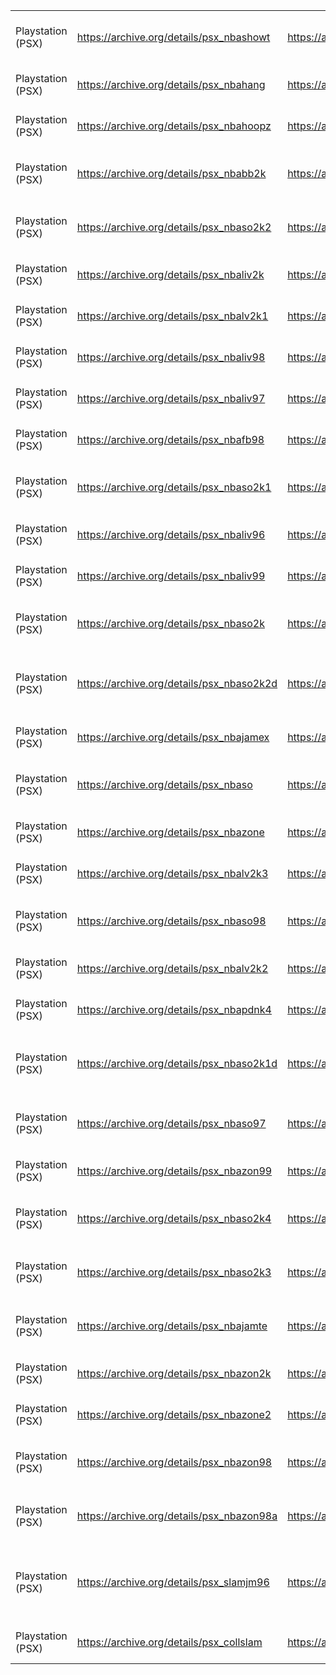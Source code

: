 |                 |                                         |                                              |                                              |            |     |   |                                   |
|-----------------|-----------------------------------------|----------------------------------------------|----------------------------------------------|------------|-----|---|-----------------------------------|
|Playstation (PSX)|https://archive.org/details/psx_nbashowt |https://archive.org/services/img/psx_nbashowt |NBA Showtime - NBA on NBC (USA)               |Mar 29, 2018|03/18|by |Midway Home Entertainment          |
|Playstation (PSX)|https://archive.org/details/psx_nbahang  |https://archive.org/services/img/psx_nbahang  |NBA Hangtime (USA)                            |Mar 29, 2018|03/18|by |Midway Home Entertainment          |
|Playstation (PSX)|https://archive.org/details/psx_nbahoopz |https://archive.org/services/img/psx_nbahoopz |NBA Hoopz (USA)                               |Mar 29, 2018|03/18|by |Midway Home Entertainment          |
|Playstation (PSX)|https://archive.org/details/psx_nbabb2k  |https://archive.org/services/img/psx_nbabb2k  |NBA Basketball 2000 (USA)                     |Mar 29, 2018|03/18|by |Fox Interactive                    |
|Playstation (PSX)|https://archive.org/details/psx_nbaso2k2 |https://archive.org/services/img/psx_nbaso2k2 |NBA Shootout 2002 (USA)                       |Mar 30, 2018|03/18|by |989 Studios                        |
|Playstation (PSX)|https://archive.org/details/psx_nbaliv2k |https://archive.org/services/img/psx_nbaliv2k |NBA Live 2000 (USA)                           |Mar 29, 2018|03/18|by |Electronic Arts                    |
|Playstation (PSX)|https://archive.org/details/psx_nbalv2k1 |https://archive.org/services/img/psx_nbalv2k1 |NBA Live 2001 (USA)                           |Mar 29, 2018|03/18|by |Electronic Arts                    |
|Playstation (PSX)|https://archive.org/details/psx_nbaliv98 |https://archive.org/services/img/psx_nbaliv98 |NBA Live 98 (USA)                             |Mar 29, 2018|03/18|by |Electronic Arts                    |
|Playstation (PSX)|https://archive.org/details/psx_nbaliv97 |https://archive.org/services/img/psx_nbaliv97 |NBA Live 97 (USA)                             |Mar 29, 2018|03/18|by |Electronic Arts                    |
|Playstation (PSX)|https://archive.org/details/psx_nbafb98  |https://archive.org/services/img/psx_nbafb98  |NBA Fastbreak '98 (USA)                       |Mar 29, 2018|03/18|by |Midway Home Entertainment          |
|Playstation (PSX)|https://archive.org/details/psx_nbaso2k1 |https://archive.org/services/img/psx_nbaso2k1 |NBA Shootout 2001 (USA)                       |Mar 30, 2018|03/18|by |989 Studios                        |
|Playstation (PSX)|https://archive.org/details/psx_nbaliv96 |https://archive.org/services/img/psx_nbaliv96 |NBA Live 96 (USA)                             |Mar 29, 2018|03/18|by |Electronic Arts                    |
|Playstation (PSX)|https://archive.org/details/psx_nbaliv99 |https://archive.org/services/img/psx_nbaliv99 |NBA Live 99 (USA)                             |Mar 29, 2018|03/18|by |Electronic Arts                    |
|Playstation (PSX)|https://archive.org/details/psx_nbaso2k  |https://archive.org/services/img/psx_nbaso2k  |NBA ShootOut 2000 (USA)                       |Mar 29, 2018|03/18|by |989 Sports                         |
|Playstation (PSX)|https://archive.org/details/psx_nbaso2k2d|https://archive.org/services/img/psx_nbaso2k2d|NBA Shootout 2002 (USA) (Demo)                |Mar 30, 2018|03/18|by |989 Studios                        |
|Playstation (PSX)|https://archive.org/details/psx_nbajamex |https://archive.org/services/img/psx_nbajamex |NBA Jam Extreme (USA)                         |Mar 29, 2018|03/18|by |Acclaim Entertainment              |
|Playstation (PSX)|https://archive.org/details/psx_nbaso    |https://archive.org/services/img/psx_nbaso    |NBA Shoot Out (USA)                           |Mar 29, 2018|03/18|by |Sony Computer Entertainment America|
|Playstation (PSX)|https://archive.org/details/psx_nbazone  |https://archive.org/services/img/psx_nbazone  |NBA in the Zone (USA)                         |Mar 29, 2018|03/18|by |Konami of America                  |
|Playstation (PSX)|https://archive.org/details/psx_nbalv2k3 |https://archive.org/services/img/psx_nbalv2k3 |NBA Live 2003 (USA)                           |Mar 29, 2018|03/18|by |Electronic Arts                    |
|Playstation (PSX)|https://archive.org/details/psx_nbaso98  |https://archive.org/services/img/psx_nbaso98  |NBA ShootOut 98 (USA)                         |Mar 29, 2018|03/18|by |Sony Computer Entertainment America|
|Playstation (PSX)|https://archive.org/details/psx_nbalv2k2 |https://archive.org/services/img/psx_nbalv2k2 |NBA Live 2002 (USA)                           |Mar 29, 2018|03/18|by |Electronic Arts                    |
|Playstation (PSX)|https://archive.org/details/psx_nbapdnk4 |https://archive.org/services/img/psx_nbapdnk4 |NBA Power Dunkers 4 (Jpn)                     |Mar 29, 2018|03/18|by |Konami                             |
|Playstation (PSX)|https://archive.org/details/psx_nbaso2k1d|https://archive.org/services/img/psx_nbaso2k1d|NBA Shootout 2001 (USA) (Demo)                |Mar 30, 2018|03/18|by |989 Studios                        |
|Playstation (PSX)|https://archive.org/details/psx_nbaso97  |https://archive.org/services/img/psx_nbaso97  |NBA Shoot Out '97 (USA)                       |Mar 29, 2018|03/18|by |Sony Computer Entertainment America|
|Playstation (PSX)|https://archive.org/details/psx_nbazon99 |https://archive.org/services/img/psx_nbazon99 |NBA in the Zone '99 (USA)                     |Mar 29, 2018|03/18|by |Konami of America                  |
|Playstation (PSX)|https://archive.org/details/psx_nbaso2k4 |https://archive.org/services/img/psx_nbaso2k4 |NBA ShootOut 2004 (USA)                       |Mar 29, 2018|03/18|by |Sony Computer Entertainment America|
|Playstation (PSX)|https://archive.org/details/psx_nbaso2k3 |https://archive.org/services/img/psx_nbaso2k3 |NBA ShootOut 2003 (USA)                       |Mar 29, 2018|03/18|by |Sony Computer Entertainment America|
|Playstation (PSX)|https://archive.org/details/psx_nbajamte |https://archive.org/services/img/psx_nbajamte |NBA Jam - Tournament Edition (USA)            |Mar 29, 2018|03/18|by |Acclaim Entertainment              |
|Playstation (PSX)|https://archive.org/details/psx_nbazon2k |https://archive.org/services/img/psx_nbazon2k |NBA in the Zone 2000 (USA)                    |Mar 29, 2018|03/18|by |Konami of America                  |
|Playstation (PSX)|https://archive.org/details/psx_nbazone2 |https://archive.org/services/img/psx_nbazone2 |NBA in the Zone 2 (USA)                       |Mar 29, 2018|03/18|by |Konami of America                  |
|Playstation (PSX)|https://archive.org/details/psx_nbazon98 |https://archive.org/services/img/psx_nbazon98 |NBA in the Zone '98 (USA) (V1.1)              |Mar 30, 2018|03/18|by |Konami                             |
|Playstation (PSX)|https://archive.org/details/psx_nbazon98a|https://archive.org/services/img/psx_nbazon98a|NBA in the Zone '98 (USA) (V1.0)              |Mar 30, 2018|03/18|by |Konami                             |
|Playstation (PSX)|https://archive.org/details/psx_slamjm96 |https://archive.org/services/img/psx_slamjm96 |Slam 'n Jam '96 featuring Magic & Kareem (USA)|Mar 29, 2018|03/18|by |Crystal Dynamics                   |
|Playstation (PSX)|https://archive.org/details/psx_collslam |https://archive.org/services/img/psx_collslam |College Slam (USA)                            |Mar 28, 2018|03/18|by |Acclaim Entertainment              |

